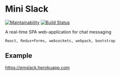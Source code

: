 # Mini Slack

[![Maintainability](https://api.codeclimate.com/v1/badges/fd38485875d2a21c468b/maintainability)](https://codeclimate.com/github/ElenaMikhaylova/project-lvl4-s441/maintainability)
[![Build Status](https://travis-ci.org/ElenaMikhaylova/project-lvl4-s441.svg?branch=master)](https://travis-ci.org/ElenaMikhaylova/project-lvl4-s441)

A real-time SPA web-application for chat messaging
```
React, Redux+Forms, websockets, webpack, bootstrap
```
## Example
<a href="https://emslack.herokuapp.com/">https://emslack.herokuapp.com</a>
